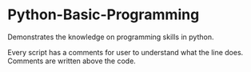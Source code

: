 # Python-Basic-Programming
Demonstrates the knowledge on programming skills in python. 

Every script has a comments for user to understand what the line does.
Comments are written above the code.
